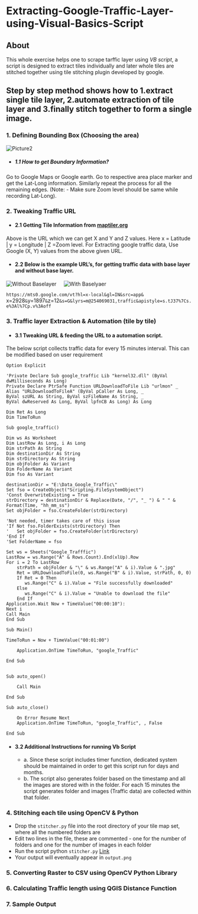 # Extracting-Google-Traffic-Layer-using-Visual-Basics-Script
## About
This whole exercise helps one to scrape tarffic layer using _VB script_, a script is designed to extract tiles individually and later whole tiles are stitched together using tile stitching plugin developed by google.
## Step by step method shows how to 1.extract single tile layer, 2.automate extraction of tile layer and 3.finally stitch together to form a single image.
### 1. Defining Bounding Box (Choosing the area)
![Picture2](https://user-images.githubusercontent.com/5634888/120700143-e937fe00-c4ce-11eb-91d9-48a4d1ada053.png)
####
* ##### 1.1 How to get Boundary Information?
Go to Google Maps or Google earth. Go to respective area place marker and get the Lat-Long information. Similarly repeat the process for all the remaining edges. (Note: - Make sure Zoom level should be same while recording Lat-Long).

### 2. Tweaking Traffic URL
* #### 2.1 Getting Tile Information from [maptiler.org](http://www.maptiler.org/google-maps-coordinates-tile-bounds-projection/)
Above is the URL which we can get X and Y and Z values. Here x = Latitude | y = Longitude | Z =Zoom level. For Extracting google traffic data, Use Google (X, Y) values from the above given URL.

* #### 2.2 Below is the example URL’s, for getting traffic data with base layer and without base layer.

![Without Baselayer](https://user-images.githubusercontent.com/5634888/120701729-da524b00-c4d0-11eb-88b4-9a45f1a9ddd0.png) &nbsp; &nbsp; ![With Baselyaer](https://user-images.githubusercontent.com/5634888/120702172-65334580-c4d1-11eb-893e-0abd1d3b1420.png)

 ``` https://mts0.google.com/vt?hl=x-local&gl=IN&src=app& ``` x=2928```&```y=1897```&```z=12```&s=G&lyrs=m@254069031,traffic&apistyle=s.tJ37%7Cs.e%3Al%7Cp.v%3Aoff ```

### 3. Traffic layer Extraction & Automation (tile by tile)
* #### 3.1 Tweaking URL & feeding the URL to a automation script.
The below script collects traffic data for every 15 minutes interval. This can be modified based on user requirement
```
Option Explicit

'Private Declare Sub google_traffic Lib "kernel32.dll" (ByVal dwMilliseconds As Long)
Private Declare PtrSafe Function URLDownloadToFile Lib "urlmon" _
Alias "URLDownloadToFileA" (ByVal pCaller As Long, _
ByVal szURL As String, ByVal szFileName As String, _
ByVal dwReserved As Long, ByVal lpfnCB As Long) As Long

Dim Ret As Long
Dim TimeToRun

Sub google_traffic()

Dim ws As Worksheet
Dim LastRow As Long, i As Long
Dim strPath As String
Dim destinationDir As String
Dim strDirectory As String
Dim objFolder As Variant
Dim FolderName As Variant
Dim fso As Variant
    
destinationDir = "E:\Data_Google_Traffic\"
Set fso = CreateObject("Scripting.FileSystemObject")
'Const OverwriteExisting = True
strDirectory = destinationDir & Replace(Date, "/", "_ ") & " " & Format(Time, "hh_mm_ss")
Set objFolder = fso.CreateFolder(strDirectory)

'Not needed, timer takes care of this issue
'If Not fso.FolderExists(strDirectory) Then
'   Set objFolder = fso.CreateFolder(strDirectory)
'End If
'Set FolderName = fso

Set ws = Sheets("Google_Trafffic")
LastRow = ws.Range("A" & Rows.Count).End(xlUp).Row
For i = 2 To LastRow
    strPath = objFolder & "\" & ws.Range("A" & i).Value & ".jpg"
    Ret = URLDownloadToFile(0, ws.Range("B" & i).Value, strPath, 0, 0)
    If Ret = 0 Then
       ws.Range("C" & i).Value = "File successfully downloaded"
    Else
       ws.Range("C" & i).Value = "Unable to download the file"
    End If
Application.Wait Now + TimeValue("00:00:10"):
Next i
Call Main
End Sub
 
Sub Main()

TimeToRun = Now + TimeValue("00:01:00")

    Application.OnTime TimeToRun, "google_Traffic"

End Sub


Sub auto_open()

    Call Main

End Sub

Sub auto_close()

    On Error Resume Next
    Application.OnTime TimeToRun, "google_Traffic", , False
    
End Sub

```
* #### 3.2 Additional Instructions for running Vb Script
  - a.	Since these script includes timer function, dedicated system should be maintained in order to get this script run for days and months.
  - b. The script also generates folder based on the timestamp and all the images are stored with in the folder. For each 15 minutes the script generates folder and images (Traffic data) are collected within that folder.

### 4. Stitching each tile using OpenCV & Python
 - Drop the ```stitcher.py``` file into the root directory of your tile map set, where all the numbered folders are
 - Edit two lines in the file, these are commented - one for the number of folders and one for the number of images in each folder
 - Run the script python ```stitcher.py``` [Link](https://gist.github.com/will-hart/133814e92cf45745e9d1)
 - Your output will eventually appear in ```output.png```

### 5. Converting Raster to CSV using OpenCV Python Library

### 6. Calculating Traffic length using QGIS Distance Function

### 7. Sample Output
 
